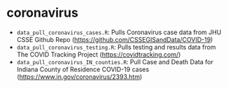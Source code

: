 # coronavirus

* `data_pull_coronavirus_cases.R`: Pulls Coronavirus case data from JHU CSSE Github Repo (https://github.com/CSSEGISandData/COVID-19)
* `data_pull_coronavirus_testing.R`: Pulls testing and results data from The COVID Tracking Project (https://covidtracking.com/)
* `data_pull_coronavirus_IN_counties.R`: Pull Case and Death Data for Indiana County of Residence COVID-19 cases (https://www.in.gov/coronavirus/2393.htm)
